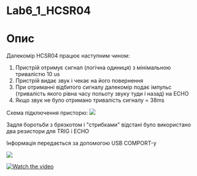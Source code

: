 # Lab6_1_HCSR04

# Опис
Далекомір HCSR04 працює наступним чином:
1. Пристрій отримує сигнал (логічна одиниця) з мінімальною тривалістю 10 us
2. Пристрій видає звук і чекає на його повернення
3. При отриманні відбитого сигналу далекомір подає імпульс (тривалість якого рівна часу польоту звуку туди і назад) на ECHO
4. Якщо звук не було отримано тривалість сигналу = 38ms


Схема підключення присторю:
![](https://i.imgur.com/MrNKz6Q.jpg)

Задля боротьби з брязкотом і "стрибками" відстані було використано два резистори для TRIG і ECHO

Інформація передається за допомогою USB COMPORT-у

![](https://i.imgur.com/cTgqw0N.jpg)

[![Watch the video](https://img.youtube.com/vi/tkTmuXq8x10/maxresdefault.jpg)](https://youtu.be/tkTmuXq8x10)